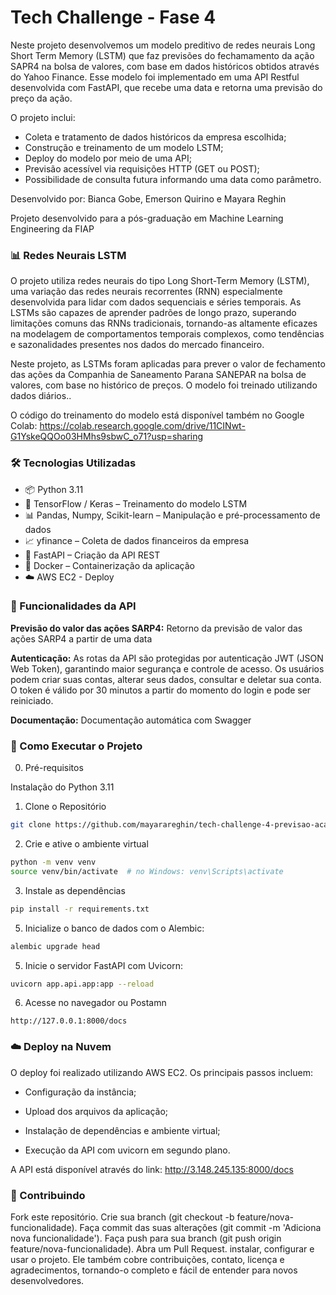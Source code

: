 # Tech Challenge - Fase 4

Neste projeto desenvolvemos um modelo preditivo de redes neurais Long Short Term Memory (LSTM) que faz previsões do fechamamento da ação SAPR4 na bolsa de valores, com base em dados históricos obtidos através do Yahoo Finance. Esse modelo foi implementado em uma API Restful desenvolvida com FastAPI, que recebe uma data e retorna uma previsão do preço da ação.

O projeto inclui:
- Coleta e tratamento de dados históricos da empresa escolhida;
- Construção e treinamento de um modelo LSTM;
- Deploy do modelo por meio de uma API;
- Previsão acessível via requisições HTTP (GET ou POST);
- Possibilidade de consulta futura informando uma data como parâmetro.

Desenvolvido por: Bianca Gobe, Emerson Quirino e Mayara Reghin

Projeto desenvolvido para a pós-graduação em Machine Learning Engineering da FIAP



### 📊 Redes Neurais LSTM

O projeto utiliza redes neurais do tipo Long Short-Term Memory (LSTM), uma variação das redes neurais recorrentes (RNN) especialmente desenvolvida para lidar com dados sequenciais e séries temporais. As LSTMs são capazes de aprender padrões de longo prazo, superando limitações comuns das RNNs tradicionais, tornando-as altamente eficazes na modelagem de comportamentos temporais complexos, como tendências e sazonalidades presentes nos dados do mercado financeiro.

Neste projeto, as LSTMs foram aplicadas para prever o valor de fechamento das ações da Companhia de Saneamento Parana SANEPAR na bolsa de valores, com base no histórico de preços. O modelo foi treinado utilizando dados diários.. 

O código do treinamento do modelo está disponível também no Google Colab: https://colab.research.google.com/drive/11CINwt-G1YskeQQOo03HMhs9sbwC_o71?usp=sharing


### 🛠️ Tecnologias Utilizadas
- 📦 Python 3.11
- 🧠 TensorFlow / Keras – Treinamento do modelo LSTM
- 📊 Pandas, Numpy, Scikit-learn – Manipulação e pré-processamento de dados
- 📈 yfinance – Coleta de dados financeiros da empresa
- 🚀 FastAPI – Criação da API REST
- 🐳 Docker – Containerização da aplicação
- ☁️ AWS EC2 - Deploy



### 🚀 Funcionalidades da API

**Previsão do valor das ações SARP4:** Retorno da previsão de valor das ações SARP4 a partir de uma data

**Autenticação:** As rotas da API são protegidas por autenticação JWT (JSON Web Token), garantindo maior segurança e controle de acesso. Os usuários podem criar suas contas, alterar seus dados, consultar e deletar sua conta. O token é válido por 30 minutos a partir do momento do login e pode ser reiniciado.

**Documentação:** Documentação automática com Swagger



### 🧪 Como Executar o Projeto

0. Pré-requisitos

Instalação do Python 3.11

1. Clone o Repositório
```bash
git clone https://github.com/mayarareghin/tech-challenge-4-previsao-acao-SAPR4.git
```

2. Crie e ative o ambiente virtual
```bash
python -m venv venv
source venv/bin/activate  # no Windows: venv\Scripts\activate
```

3. Instale as dependências
```bash
pip install -r requirements.txt
```

5. Inicialize o banco de dados com o Alembic:
```bash
alembic upgrade head
```

5. Inicie o servidor FastAPI com Uvicorn:
```bash
uvicorn app.api.app:app --reload
```

6. Acesse no navegador ou Postamn
```arduino
http://127.0.0.1:8000/docs
```



### ☁️ Deploy na Nuvem
O deploy foi realizado utilizando AWS EC2. Os principais passos incluem:

- Configuração da instância;

- Upload dos arquivos da aplicação;

- Instalação de dependências e ambiente virtual;

- Execução da API com uvicorn em segundo plano.

A API está disponível através do link: http://3.148.245.135:8000/docs

### 🤝 Contribuindo
Fork este repositório.
Crie sua branch (git checkout -b feature/nova-funcionalidade).
Faça commit das suas alterações (git commit -m 'Adiciona nova funcionalidade').
Faça push para sua branch (git push origin feature/nova-funcionalidade).
Abra um Pull Request. instalar, configurar e usar o projeto. Ele também cobre contribuições, contato, licença e agradecimentos, tornando-o completo e fácil de entender para novos desenvolvedores.
